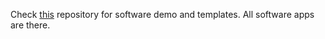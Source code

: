 
Check [this](https://github.com/s54mtb/LoRaDunchy) repository for software demo and templates. All software apps are there. 
